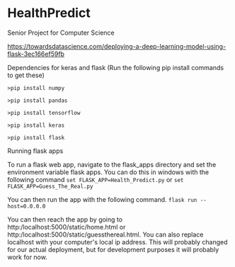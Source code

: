 # HealthPredict
Senior Project for Computer Science

https://towardsdatascience.com/deploying-a-deep-learning-model-using-flask-3ec166ef59fb

Dependencies for keras and flask
(Run the following pip install commands to get these)

`>pip install numpy`

`>pip install pandas`

`>pip install tensorflow`

`>pip install keras`

`>pip install flask`

Running flask apps 

To run a flask web app, navigate to the flask_apps directory and set the environment variable flask apps. You can do this in windows with the following command
`set FLASK_APP=Health_Predict.py` or `set FLASK_APP=Guess_The_Real.py`

You can then run the app with the following command. 
`flask run --host=0.0.0.0` 

You can then reach the app by going to http:/localhost:5000/static/home.html or http:/localhost:5000/static/guessthereal.html. 
You can also replace localhost with your computer's local ip address. This will probably changed for our actual deployment, but for development purposes it will probably work for now.

